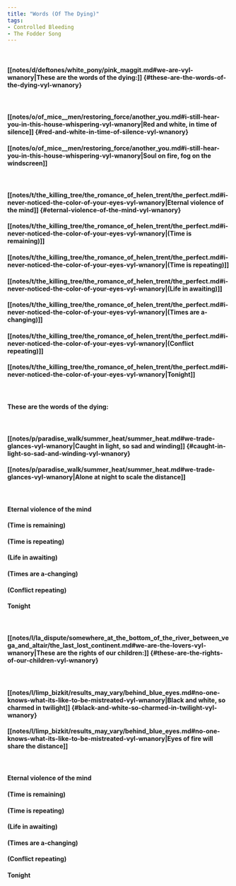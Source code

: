 ```yaml
---
title: "Words (Of The Dying)"
tags:
- Controlled Bleeding
- The Fodder Song
---
```

&nbsp;
#### [[notes/d/deftones/white_pony/pink_maggit.md#we-are-vyl-wnanory|These are the words of the dying:]] {#these-are-the-words-of-the-dying-vyl-wnanory}
&nbsp;
#### [[notes/o/of_mice__men/restoring_force/another_you.md#i-still-hear-you-in-this-house-whispering-vyl-wnanory|Red and white, in time of silence]] {#red-and-white-in-time-of-silence-vyl-wnanory}
#### [[notes/o/of_mice__men/restoring_force/another_you.md#i-still-hear-you-in-this-house-whispering-vyl-wnanory|Soul on fire, fog on the windscreen]]
&nbsp;
#### [[notes/t/the_killing_tree/the_romance_of_helen_trent/the_perfect.md#i-never-noticed-the-color-of-your-eyes-vyl-wnanory|Eternal violence of the mind]] {#eternal-violence-of-the-mind-vyl-wnanory}
#### [[notes/t/the_killing_tree/the_romance_of_helen_trent/the_perfect.md#i-never-noticed-the-color-of-your-eyes-vyl-wnanory|(Time is remaining)]]
#### [[notes/t/the_killing_tree/the_romance_of_helen_trent/the_perfect.md#i-never-noticed-the-color-of-your-eyes-vyl-wnanory|(Time is repeating)]]
#### [[notes/t/the_killing_tree/the_romance_of_helen_trent/the_perfect.md#i-never-noticed-the-color-of-your-eyes-vyl-wnanory|(Life in awaiting)]]
#### [[notes/t/the_killing_tree/the_romance_of_helen_trent/the_perfect.md#i-never-noticed-the-color-of-your-eyes-vyl-wnanory|(Times are a-changing)]]
#### [[notes/t/the_killing_tree/the_romance_of_helen_trent/the_perfect.md#i-never-noticed-the-color-of-your-eyes-vyl-wnanory|(Conflict repeating)]]
#### [[notes/t/the_killing_tree/the_romance_of_helen_trent/the_perfect.md#i-never-noticed-the-color-of-your-eyes-vyl-wnanory|Tonight]]
&nbsp;
#### These are the words of the dying:
&nbsp;
#### [[notes/p/paradise_walk/summer_heat/summer_heat.md#we-trade-glances-vyl-wnanory|Caught in light, so sad and winding]] {#caught-in-light-so-sad-and-winding-vyl-wnanory}
#### [[notes/p/paradise_walk/summer_heat/summer_heat.md#we-trade-glances-vyl-wnanory|Alone at night to scale the distance]]
&nbsp;
#### Eternal violence of the mind
#### (Time is remaining)
#### (Time is repeating)
#### (Life in awaiting)
#### (Times are a-changing)
#### (Conflict repeating)
#### Tonight
&nbsp;
#### [[notes/l/la_dispute/somewhere_at_the_bottom_of_the_river_between_vega_and_altair/the_last_lost_continent.md#we-are-the-lovers-vyl-wnanory|These are the rights of our children:]] {#these-are-the-rights-of-our-children-vyl-wnanory}
&nbsp;
#### [[notes/l/limp_bizkit/results_may_vary/behind_blue_eyes.md#no-one-knows-what-its-like-to-be-mistreated-vyl-wnanory|Black and white, so charmed in twilight]] {#black-and-white-so-charmed-in-twilight-vyl-wnanory}
#### [[notes/l/limp_bizkit/results_may_vary/behind_blue_eyes.md#no-one-knows-what-its-like-to-be-mistreated-vyl-wnanory|Eyes of fire will share the distance]]
&nbsp;
#### Eternal violence of the mind
#### (Time is remaining)
#### (Time is repeating)
#### (Life in awaiting)
#### (Times are a-changing)
#### (Conflict repeating)
#### Tonight
